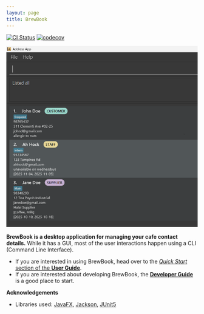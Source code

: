 ```yaml
---
layout: page
title: BrewBook
---
```


[![CI Status](https://github.com/AY2526S1-CS2103T-T09-4/tp/actions/workflows/gradle.yml/badge.svg)](https://github.com/AY2526S1-CS2103T-T09-4/tp/actions/workflows/gradle.yml)
[![codecov](https://codecov.io/gh/se-edu/addressbook-level3/branch/master/graph/badge.svg)](https://codecov.io/gh/se-edu/addressbook-level3)

![Ui](images/Ui.png)

**BrewBook is a desktop application for managing your cafe contact details.** While it has a GUI, most of the user interactions happen using a CLI (Command Line Interface).

* If you are interested in using BrewBook, head over to the [_Quick Start_ section of the **User Guide**](UserGuide.html#quick-start).
* If you are interested about developing BrewBook, the [**Developer Guide**](DeveloperGuide.html) is a good place to start.


**Acknowledgements**

* Libraries used: [JavaFX](https://openjfx.io/), [Jackson](https://github.com/FasterXML/jackson), [JUnit5](https://github.com/junit-team/junit5)
